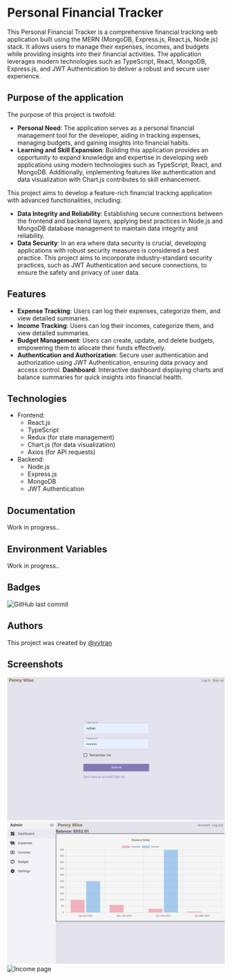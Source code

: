 # Personal Financial Tracker

This Personal Financial Tracker is a comprehensive financial tracking web application built using the MERN (MongoDB, Express.js, React.js, Node.js) stack. It allows users to manage their expenses, incomes, and budgets while providing insights into their financial activities. The application leverages modern technologies such as TypeScript, React, MongoDB, Express.js, and JWT Authentication to deliver a robust and secure user experience.

## Purpose of the application

The purpose of this project is twofold:

- **Personal Need**: The application serves as a personal financial management tool for the developer, aiding in tracking expenses, managing budgets, and gaining insights into financial habits.
- **Learning and Skill Expansion**: Building this application provides an opportunity to expand knowledge and expertise in developing web applications using modern technologies such as TypeScript, React, and MongoDB. Additionally, implementing features like authentication and data visualization with Chart.js contributes to skill enhancement.

This project aims to develop a feature-rich financial tracking application with advanced functionalities, including:

- **Data Integrity and Reliability**: Establishing secure connections between the frontend and backend layers, applying best practices in Node.js and MongoDB database management to maintain data integrity and reliability.
- **Data Security**: In an era where data security is crucial, developing applications with robust security measures is considered a best practice. This project aims to incorporate industry-standard security practices, such as JWT Authentication and secure connections, to ensure the safety and privacy of user data.

## Features

- **Expense Tracking**: Users can log their expenses, categorize them, and view detailed summaries.
- **Income Tracking**: Users can log their incomes, categorize them, and view detailed summaries.
- **Budget Management**: Users can create, update, and delete budgets, empowering them to allocate their funds effectively.
- **Authentication and Authorization**: Secure user authentication and authorization using JWT Authentication, ensuring data privacy and access control.
  **Dashboard**: Interactive dashboard displaying charts and balance summaries for quick insights into financial health.

## Technologies

- Frontend:
  - React.js
  - TypeScript
  - Redux (for state management)
  - Chart.js (for data visualization)
  - Axios (for API requests)
- Backend:
  - Node.js
  - Express.js
  - MongoDB
  - JWT Authentication

## Documentation

Work in progress..

## Environment Variables

Work in progress..

## Badges

![GitHub last commit](https://img.shields.io/github/last-commit/vytran1805/PennyWise)

## Authors

This project was created by [@vytran](https://www.github.com/vytran1805)

## Screenshots

![Login page](./client/src/assets/img/login.png)
![Dashboard](./client/src/assets/img/dashboard.png)
![Income page](./client/src/assets/img/income.png)
